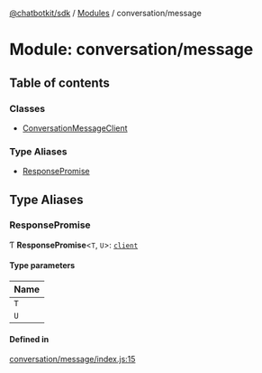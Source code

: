 [@chatbotkit/sdk](../README.md) / [Modules](../modules.md) / conversation/message

# Module: conversation/message

## Table of contents

### Classes

- [ConversationMessageClient](../classes/conversation_message.ConversationMessageClient.md)

### Type Aliases

- [ResponsePromise](conversation_message.md#responsepromise)

## Type Aliases

### ResponsePromise

Ƭ **ResponsePromise**\<`T`, `U`\>: [`client`](client.md)

#### Type parameters

| Name |
| :------ |
| `T` |
| `U` |

#### Defined in

[conversation/message/index.js:15](https://github.com/chatbotkit/node-sdk/blob/main/packages/sdk/src/conversation/message/index.js#L15)
